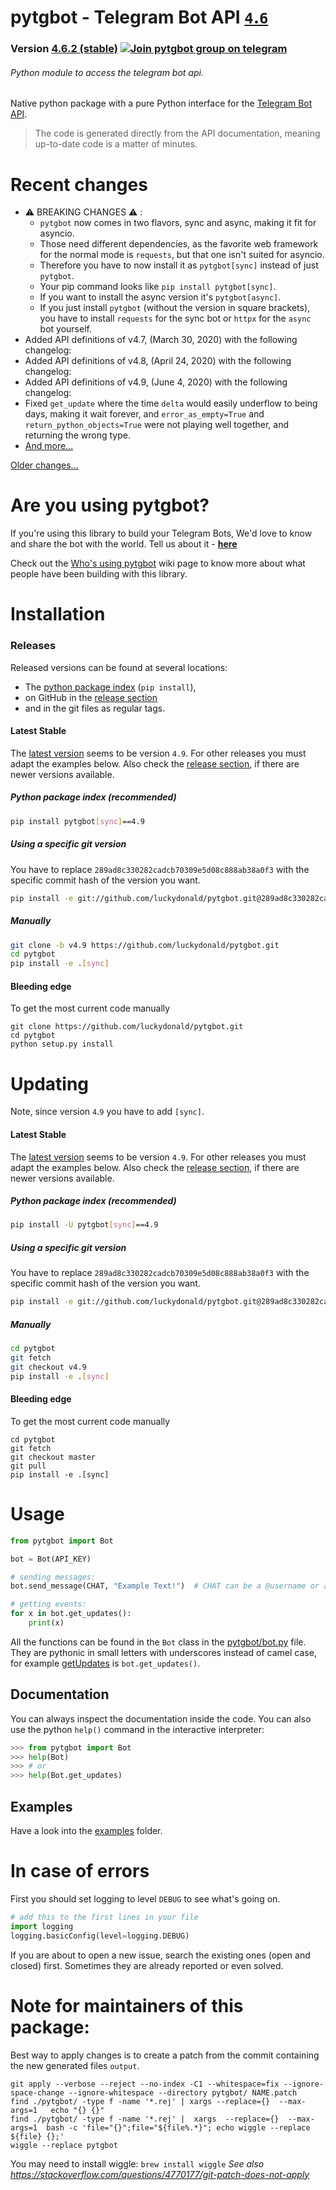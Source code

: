 # pytgbot - Telegram Bot API [`4`.`6`](https://core.telegram.org/bots/api)
### Version [4.6.2 (stable)](https://github.com/luckydonald/pytgbot/blob/master/CHANGELOG.md#changelog) [![Join pytgbot group on telegram](https://img.shields.io/badge/Telegram%20Group-Join-blue.svg)](https://telegram.me/pytg_group)
###### Python module to access the telegram bot api.

Native python package with a pure Python interface for the [Telegram Bot API](https://core.telegram.org/bots).
> The code is generated directly from the API documentation, meaning up-to-date code is a matter of minutes.

# Recent changes
 - ⚠️ BREAKING CHANGES ⚠️ :
    - `pytgbot` now comes in two flavors, sync and async, making it fit for asyncio.
    - Those need different dependencies, as the favorite web framework for the normal mode is `requests`, but that one isn't suited for asyncio.
    - Therefore you have to now install it as `pytgbot[sync]` instead of just `pytgbot`.
    - Your pip command looks like `pip install pytgbot[sync]`.
    - If you want to install the async version it's `pytgbot[async]`.
    - If you just install `pytgbot` (without the version in square brackets), you have to install `requests` for the sync bot or `httpx` for the `async` bot yourself.
 - Added API definitions of v4.7, (March 30, 2020) with the following changelog:
 - Added API definitions of v4.8, (April 24, 2020) with the following changelog:
 - Added API definitions of v4.9, (June 4, 2020) with the following changelog:
 - Fixed `get_update` where the time `delta` would easily underflow to being days, making it wait forever, and `error_as_empty=True` and `return_python_objects=True` were not playing well together, and returning the wrong type.
 - [And more...](CHANGELOG.md)

 [Older changes...](CHANGELOG.md)

# Are you using pytgbot?

If you're using this library to build your Telegram Bots, We'd love to know and share the bot with the world.
Tell us about it - **[here](https://github.com/luckydonald/pytgbot/wiki/Who's-using-pytgbot%3F)**

Check out the [Who's using pytgbot](https://github.com/luckydonald/pytgbot/wiki/Who's-using-pytgbot%3F) wiki page to know more about what people have been building with this library.

# Installation
### Releases
Released versions can be found at several locations:
- The [python package index](https://pypi.org/project/pytgbot/#history) (`pip install`),
- on GitHub in the [release section](https://github.com/luckydonald/pytgbot/releases)
- and in the git files as regular tags.

#### Latest Stable
The [latest version](#releases) seems to be version `4.9`. For other releases you must adapt the examples below.
Also check the [release section](https://github.com/luckydonald/pytgbot/releases), if there are newer versions available.

##### Python package index (recommended)
```sh
pip install pytgbot[sync]==4.9
```

##### Using a specific git version
You have to replace `289ad8c330282cadcb70309e5d08c888ab38a0f3` with the specific commit hash of the version you want.
```sh
pip install -e git://github.com/luckydonald/pytgbot.git@289ad8c330282cadcb70309e5d08c888ab38a0f3#egg=pytgbot[sync]
```

##### Manually
```sh
git clone -b v4.9 https://github.com/luckydonald/pytgbot.git
cd pytgbot
pip install -e .[sync]
```

#### Bleeding edge
To get the most current code manually
```
git clone https://github.com/luckydonald/pytgbot.git
cd pytgbot
python setup.py install
```

# Updating
Note, since version `4`.`9` you have to add `[sync]`.

#### Latest Stable
The [latest version](#releases) seems to be version `4.9`. For other releases you must adapt the examples below.
Also check the [release section](https://github.com/luckydonald/pytgbot/releases), if there are newer versions available.

##### Python package index (recommended)
```sh
pip install -U pytgbot[sync]==4.9
```

##### Using a specific git version
You have to replace `289ad8c330282cadcb70309e5d08c888ab38a0f3` with the specific commit hash of the version you want.
```sh
pip install -e git://github.com/luckydonald/pytgbot.git@289ad8c330282cadcb70309e5d08c888ab38a0f3#egg=pytgbot[sync]
```

##### Manually
```sh
cd pytgbot
git fetch
git checkout v4.9
pip install -e .[sync]
```

#### Bleeding edge
To get the most current code manually
```
cd pytgbot
git fetch
git checkout master
git pull
pip install -e .[sync]
```


# Usage

```python
from pytgbot import Bot

bot = Bot(API_KEY)

# sending messages:
bot.send_message(CHAT, "Example Text!")  # CHAT can be a @username or a id

# getting events:
for x in bot.get_updates():
	print(x)

```

All the functions can be found in the `Bot` class in the [pytgbot/bot.py](https://github.com/luckydonald/pytgbot/blob/master/pytgbot/bot.py) file.
They are pythonic in small letters with underscores instead of camel case, for example [getUpdates](https://core.telegram.org/bots/api#getupdates) is `bot.get_updates()`.
## Documentation
You can always inspect the documentation inside the code.
You can also use the python `help()` command in the interactive interpreter:
```py
>>> from pytgbot import Bot
>>> help(Bot)
>>> # or
>>> help(Bot.get_updates)
```


## Examples
Have a look into the [examples](https://github.com/luckydonald/pytgbot/tree/master/examples) folder.

# In case of errors
First you should set logging to level `DEBUG` to see what's going on.
```python
# add this to the first lines in your file
import logging
logging.basicConfig(level=logging.DEBUG)
```

If you are about to open a new issue, search the existing ones (open and closed) first.
Sometimes they are already reported or even solved.

# Note for maintainers of this package:
Best way to apply changes is to create a patch from the commit containing the new generated files `output`.

```
git apply --verbose --reject --no-index -C1 --whitespace=fix --ignore-space-change --ignore-whitespace --directory pytgbot/ NAME.patch
find ./pytgbot/ -type f -name '*.rej' | xargs --replace={}  --max-args=1   echo "{} {}"
find ./pytgbot/ -type f -name '*.rej' |  xargs  --replace={}  --max-args=1  bash -c 'file="{}";file="${file%.*}"; echo wiggle --replace ${file} {};'
wiggle --replace pytgbot
```
You may need to install wiggle: `brew install wiggle`
_See also https://stackoverflow.com/questions/4770177/git-patch-does-not-apply_
